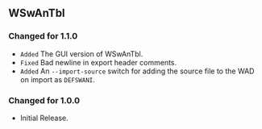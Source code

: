 WSwAnTbl
--------

### Changed for 1.1.0

* `Added` The GUI version of WSwAnTbl.
* `Fixed` Bad newline in export header comments.
* `Added` An `--import-source` switch for adding the source file to the WAD on import as `DEFSWANI`.


### Changed for 1.0.0

* Initial Release.

